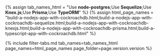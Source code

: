 {% assign tab_names_html = "Use <strong>node-postgres</strong>;Use <strong>Sequelize</strong>;Use <strong>Knex.js</strong>;Use <strong>Prisma</strong>;Use <strong>TypeORM</strong>" %}
{% assign html_page_names = "build-a-nodejs-app-with-cockroachdb.html;build-a-nodejs-app-with-cockroachdb-sequelize.html;build-a-nodejs-app-with-cockroachdb-knexjs.html;build-a-nodejs-app-with-cockroachdb-prisma.html;build-a-typescript-app-with-cockroachdb.html" %}

{% include filter-tabs.md tab_names=tab_names_html page_names=html_page_names page_folder=page.version.version %}
